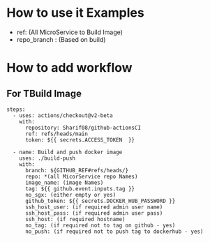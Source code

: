 # How to use it Examples
* ref: (All MicroService to Build Image)
* repo_branch : (Based on build)

# How to add workflow

## For TBuild Image

    steps:
      - uses: actions/checkout@v2-beta
        with:
          repository: Sharif08/github-actionsCI
          ref: refs/heads/main
          token: ${{ secrets.ACCESS_TOKEN  }}

      - name: Build and push docker image
        uses: ./build-push
        with:
          branch: ${GITHUB_REF#refs/heads/}
          repo: *(all MicorService repo Names)
          image_name: (image Names)
          tag: ${{ github.event.inputs.tag }}
          no_sgx: (either empty or yes)
          github_token: ${{ secrets.DOCKER_HUB_PASSWORD }}
          ssh_host_user: (if required admin user name)
          ssh_host_pass: (if required admin user pass)
          ssh_host: (if required hostname)
          no_tag: (if required not to tag on github - yes)
          no_push: (if required not to push tag to dockerhub - yes)